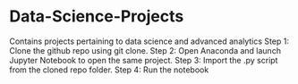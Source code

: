 # Data-Science-Projects
Contains projects pertaining to data science and advanced analytics 
Step 1: Clone the github repo using git clone.
Step 2: Open Anaconda and launch Jupyter Notebook to open the same project.
Step 3: Import the .py script from the cloned repo folder.
Step 4: Run the notebook
